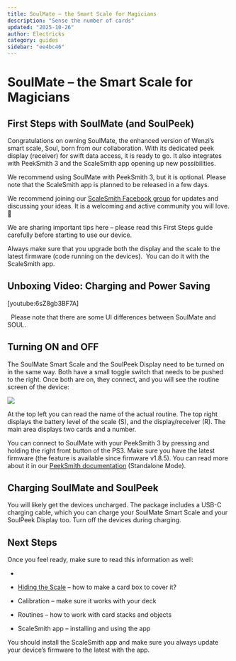 ```yaml
---
title: SoulMate – the Smart Scale for Magicians
description: "Sense the number of cards"
updated: "2025-10-26"
author: Electricks
category: guides
sidebar: "ee4bc46"
---
```


# SoulMate – the Smart Scale for Magicians

## First Steps with SoulMate (and SoulPeek)

Congratulations on owning SoulMate, the enhanced version of Wenzi’s smart scale, Soul, born from our collaboration. With its dedicated peek display (receiver) for swift data access, it is ready to go. It also integrates with PeekSmith 3 and the ScaleSmith app opening up new possibilities.

We recommend using SoulMate with PeekSmith 3, but it is optional. Please note that the ScaleSmith app is planned to be released in a few days.

We recommend joining our [ScaleSmith Facebook group](https://www.facebook.com/groups/scalesmith) for updates and discussing your ideas. It is a welcoming and active community you will love. 🙂

We are sharing important tips here – please read this First Steps guide carefully before starting to use our device.

Always make sure that you upgrade both the display and the scale to the latest firmware (code running on the devices).  You can do it with the ScaleSmith app.

## Unboxing Video: Charging and Power Saving

[youtube:6sZ8gb3BF7A]

 
Please note that there are some UI differences between SoulMate and SOUL.

## Turning ON and OFF

The SoulMate Smart Scale and the SoulPeek Display need to be turned on in the same way. Both have a small toggle switch that needs to be pushed to the right. Once both are on, they connect, and you will see the routine screen of the device:

![](https://electricks.info/wp-content/uploads/2024/09/soulmate-768x413.png)

At the top left you can read the name of the actual routine. The top right displays the battery level of the scale (S), and the display/receiver (R). The main area displays two cards and a number.

You can connect to SoulMate with your PeekSmith 3 by pressing and holding the right front button of the PS3. Make sure you have the latest firmware (the feature is available since firmware v1.8.5). You can read more about it in our [PeekSmith documentation](https://electricks.info/docs/peeksmith-3/standalone-mode/) (Standalone Mode).

## Charging SoulMate and SoulPeek

You will likely get the devices uncharged. The package includes a USB-C charging cable, which you can charge your SoulMate Smart Scale and your SoulPeek Display too. Turn off the devices during charging.

## Next Steps

Once you feel ready, make sure to read this information as well:

-

- [Hiding the Scale](https://electricks.info/docs/soulmate/hiding-the-scale/) – how to make a card box to cover it?

- Calibration – make sure it works with your deck

- Routines – how to work with card stacks and objects

- ScaleSmith app – installing and using the app

You should install the ScaleSmith app and make sure you always update your device’s firmware to the latest with the app.
